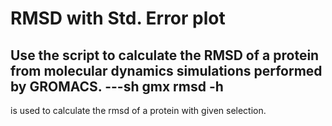 # RMSD with Std. Error plot
Use the script to calculate the RMSD of a protein from molecular dynamics simulations performed by GROMACS.
---sh
gmx rmsd -h 
---
is used to calculate the rmsd of a protein with given selection.
